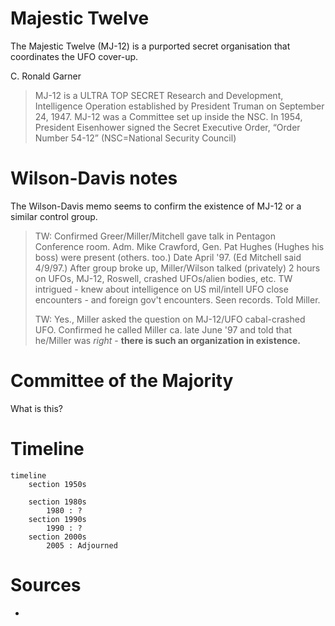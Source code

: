 # Majestic Twelve

The Majestic Twelve (MJ-12) is a purported secret organisation that coordinates the UFO cover-up.

C. Ronald Garner
> MJ-12 is a ULTRA TOP SECRET Research and Development, Intelligence
Operation established by President Truman on September 24, 1947. MJ-12
was a Committee set up inside the NSC. In 1954, President Eisenhower
signed the Secret Executive Order, “Order Number 54-12” (NSC=National
Security Council)

# Wilson-Davis notes

The Wilson-Davis memo seems to confirm the existence of MJ-12 or a similar control group.

> TW: Confirmed Greer/Miller/Mitchell gave talk in Pentagon Conference room. Adm.
> Mike Crawford, Gen. Pat Hughes (Hughes his boss) were present (others. too.) Date
> April '97. (Ed Mitchell said 4/9/97.) After group broke up, Miller/Wilson talked
> (privately) 2 hours on UFOs, MJ-12, Roswell, crashed UFOs/alien bodies, etc. TW
> intrigued - knew about intelligence on US mil/intell UFO close encounters - and foreign
> gov't encounters. Seen records. Told Miller.
> 
> TW: Yes., Miller asked the question on MJ-12/UFO cabal-crashed UFO. Confirmed he
> called Miller ca. late June '97 and told that he/Miller was *right* - **there is such an
> organization in existence.**

# Committee of the Majority

What is this?

# Timeline

```mermaid
timeline
    section 1950s
        
    section 1980s
        1980 : ?
    section 1990s
        1990 : ?
    section 2000s
        2005 : Adjourned
```

# Sources

- 
